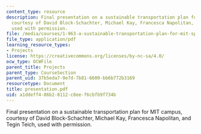 ```yaml
---
content_type: resource
description: Final presentation on a sustainable transportation plan for MIT campus,
  courtesy of David Block-Schachter, Michael Kay, Francesca Napolitan, and Tegin Teich,
  used with permission.
file: /media/courses/1-963-a-sustainable-transportation-plan-for-mit-spring-2007/a1ddeff486b28112c8eef6cbfb9f734b_presentation.pdf
file_type: application/pdf
learning_resource_types:
- Projects
license: https://creativecommons.org/licenses/by-nc-sa/4.0/
ocw_type: OCWFile
parent_title: Projects
parent_type: CourseSection
parent_uid: 37b5eda7-9e7d-7b81-6600-bb6b772b3169
resourcetype: Document
title: presentation.pdf
uid: a1ddeff4-86b2-8112-c8ee-f6cbfb9f734b
---
```

Final presentation on a sustainable transportation plan for MIT campus, courtesy of David Block-Schachter, Michael Kay, Francesca Napolitan, and Tegin Teich, used with permission.